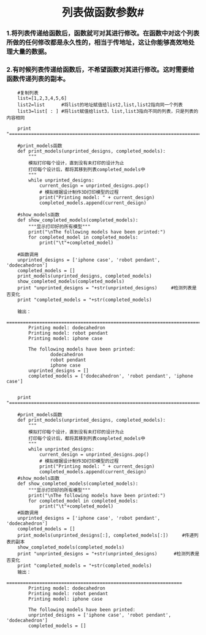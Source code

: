 # <center/>列表做函数参数#
### 1.将列表传递给函数后，函数就可对其进行修改。在函数中对这个列表所做的任何修改都是永久性的，相当于传地址，这让你能够高效地处理大量的数据。 ###
### 2.有时候列表传递给函数后，不希望函数对其进行修改。这时需要给函数传递列表的副本。 ###
		#复制列表
		list=[1,2,3,4,5,6]
		list2=list   	#将list的地址赋值给list2,list,list2指向同一个列表
		list3=list[ : ]	#将list赋值给list3，list,list3指向不同的列表，只是列表的内容相同
		
		print "======================================================================="

		#print_models函数
		def print_models(unprinted_designs, completed_models):
			"""
			模拟打印每个设计，直到没有未打印的设计为止
			打印每个设计后，都将其移到列表completed_models中
			"""
			while unprinted_designs:
				current_design = unprinted_designs.pop()
				# 模拟根据设计制作3D打印模型的过程
				print("Printing model: " + current_design)
				completed_models.append(current_design)

		#show_models函数
		def show_completed_models(completed_models):
			"""显示打印好的所有模型"""
			print("\nThe following models have been printed:")
			for completed_model in completed_models:
				print("\t"+completed_model)

		#函数调用
		unprinted_designs = ['iphone case', 'robot pendant', 'dodecahedron']
		completed_models = []
		print_models(unprinted_designs, completed_models)
		show_completed_models(completed_models)
		print "unprinted_designs = "+str(unprinted_designs)		#检测列表是否变化
		print "completed_models = "+str(completed_models)
		
		输出：
			========================================================================
			Printing model: dodecahedron
			Printing model: robot pendant
			Printing model: iphone case
			
			The following models have been printed:
			        dodecahedron
			        robot pendant
			        iphone case
			unprinted_designs = []
			completed_models = ['dodecahedron', 'robot pendant', 'iphone case']


		print "======================================================================="

		#print_models函数
		def print_models(unprinted_designs, completed_models):
			"""
			模拟打印每个设计，直到没有未打印的设计为止
			打印每个设计后，都将其移到列表completed_models中
			"""
			while unprinted_designs:
				current_design = unprinted_designs.pop()
				# 模拟根据设计制作3D打印模型的过程
				print("Printing model: " + current_design)
				completed_models.append(current_design)
		#show_models函数
		def show_completed_models(completed_models):
			"""显示打印好的所有模型"""
			print("\nThe following models have been printed:")
			for completed_model in completed_models:
				print("\t"+completed_model)
		#函数调用
		unprinted_designs = ['iphone case', 'robot pendant', 'dodecahedron']
		completed_models = []
		print_models(unprinted_designs[:], completed_models[:]) 	#传递列表的副本
		show_completed_models(completed_models)
		print "unprinted_designs = "+str(unprinted_designs)	     #检测列表是否变化
		print "completed_models = "+str(completed_models)
		输出：
			================================================================
			Printing model: dodecahedron
			Printing model: robot pendant
			Printing model: iphone case
			
			The following models have been printed:
			unprinted_designs = ['iphone case', 'robot pendant', 'dodecahedron']
			completed_models = []
